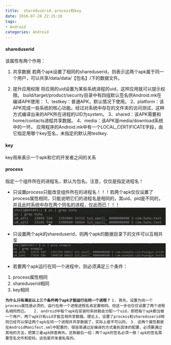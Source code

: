 ```yaml
---
title:  shareduserid、process和key
date: 2016-07-28 22:25:10
tags:
- Android
categories: Android
---
```


#### shareduserid
该属性有两个作用：
1. 共享数据
 若两个apk设置了相同的shareduserid，则表示这两个apk属于同一个用户，可以共享/data/data/【包名】/下的数据文件。

2. 提升应用权限
将应用的uid设置为某些系统进程的uid，这样应用就可以提示权限。
build/target/product/security目录中有四组默认签名供Android.mk在编译APK使用：
1、testkey：普通APK，默认情况下使用。
2、platform：该APK完成一些系统的核心功能。经过对系统中存在的文件夹的访问测试，这种方式编译出来的APK所在进程的UID为system。
3、shared：该APK需要和home/contacts进程共享数据。
4、media：该APK是media/download系统中的一环。
应用程序的Android.mk中有一个LOCAL_CERTIFICATE字段，由它指定用哪个key签名，未指定的默认用testkey.


#### key
key用来表示一个apk和它的开发者之间的关系

#### process
指定一个组件所在的进程名，默认为包名。注意，仅仅是指定进程名！

* 只设置process只能改变组件所在的进程名！！！若两个apk仅仅设置了process属性相同，只能说明它们的进程名是相同的，其uid、pid是不同的，并且此时系统中存在两个同名的进程，仅此而已！！！
![仅设置process](/assets/img/blogs/shareduid_process_key/sameprocessname.PNG)

* 只设置两个apk的shareduserid，则两个apk的数据目录下的文件可以互相共享
![仅设置shareduserid](/assets/img/blogs/shareduid_process_key/捕获.PNG)


* 若要两个apk运行在同一个进程中，则必须满足三个条件：
1. process属性相同
2. shareduserid相同
3. key相同

**`为什么只有满足以上三个条件两个apk才能运行在同一个进程？`**
`1. 首先，设置为同一个process属性是必须的，运行在用一个进程进程名肯定要相同。但这一步也仅仅设置了两个进程名相同而已。`
`  2. android中每个apk在安装时系统都会分配一个uid，即把每个apk都当做一个用户，两个apk只有uid才能互相共享数据。理论上，设置了process和shareduserid相同已经可以保证两个apk在同一个进程并共享数据了，实际上是不可以的。`
`3. 这两个属性都是在AndroidManifest.xml中配置的，很容易通过反编译的方式看到具体的配置，必须要通过其他的方法，把第三者apk排查再外。还剩最后一招：两个apk的签名必须一致！apk的签名需要签名文件和密码，这些是开发者私有的。`
